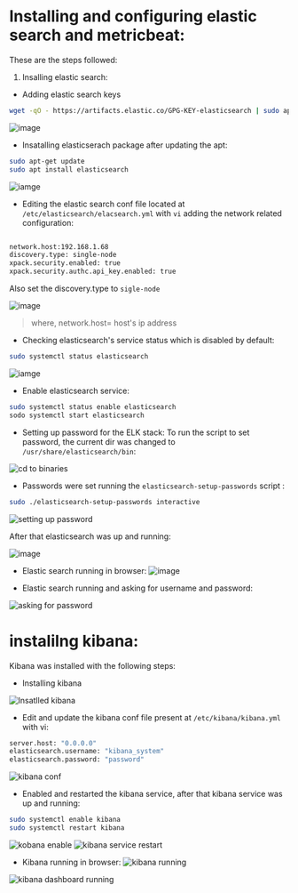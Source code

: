 # Installing and configuring elastic search and metricbeat:

These are the steps followed:

1. Insalling elastic search:

- Adding elastic search keys

```bash
wget -qO - https://artifacts.elastic.co/GPG-KEY-elasticsearch | sudo apt-key add -

```

![image](https://github.com/LF-DevOps-Intern/6_1_elk_stack-surpriso1997/blob/main/A-/screenshot/elastic-and-kibana/add-elastic-search-gpg-keys.png)

- Insatalling elasticserach package after updating the apt:

```bash
sudo apt-get update
sudo apt install elasticsearch

```

![iamge](https://github.com/LF-DevOps-Intern/6_1_elk_stack-surpriso1997/blob/main/A-/screenshot/elastic-and-kibana/installing-elastic-search.png)

- Editing the elastic search conf file located at `/etc/elasticsearch/elacsearch.yml` with `vi` adding the network related configuration:

```bash

network.host:192.168.1.68
discovery.type: single-node
xpack.security.enabled: true
xpack.security.authc.api_key.enabled: true

```

Also set the discovery.type to `sigle-node`

![image](https://github.com/LF-DevOps-Intern/6_1_elk_stack-surpriso1997/blob/main/A-/screenshot/elastic-and-kibana/added-configs-enabled-single-node.png)

> where, network.host= host's ip address

- Checking elasticsearch's service status which is disabled by default:

```bash
sudo systemctl status elasticsearch
```

![iamge](https://github.com/LF-DevOps-Intern/6_1_elk_stack-surpriso1997/blob/main/A-/screenshot/elastic-and-kibana/by-default-disabled.png)

- Enable elasticsearch service:

```bash
sudo systemctl status enable elasticsearch
sodo systemctl start elasticsearch
```

- Setting up password for the ELK stack:
  To run the script to set password, the current dir was changed to `/usr/share/elasticsearch/bin`:

![cd to binaries](https://github.com/LF-DevOps-Intern/6_1_elk_stack-surpriso1997/blob/main/A-/screenshot/elastic-and-kibana/cd-to-usr-share-elasticsearch.png)

- Passwords were set running the `elasticsearch-setup-passwords` script :

```bash
sudo ./elasticsearch-setup-passwords interactive


```

![setting up password](https://github.com/LF-DevOps-Intern/6_1_elk_stack-surpriso1997/blob/main/A-/screenshot/elastic-and-kibana/set-password-to-all-the-systems.png)

After that elasticsearch was up and running:

![image](https://github.com/LF-DevOps-Intern/6_1_elk_stack-surpriso1997/blob/main/A-/screenshot/elastic-and-kibana/elastic-search-running.png)

- Elastic search running in browser:
  ![image](https://github.com/LF-DevOps-Intern/6_1_elk_stack-surpriso1997/blob/main/A-/screenshot/elastic-and-kibana/elastic-search-running-browser.png)

- Elastic search running and asking for username and password:

![asking for password](https://github.com/LF-DevOps-Intern/6_1_elk_stack-surpriso1997/blob/main/A-/screenshot/elastic-and-kibana/elastic-serach-asking-for-password.png)

# instalilng kibana:

Kibana was installed with the following steps:

- Installing kibana

![Insatlled kibana](https://github.com/LF-DevOps-Intern/6_1_elk_stack-surpriso1997/blob/main/A-/screenshot/elastic-and-kibana/installing-kibana.png)

- Edit and update the kibana conf file present at `/etc/kibana/kibana.yml` with vi:

```bash
server.host: "0.0.0.0"
elasticsearch.username: "kibana_system"
elasticsearch.password: "password"
```

![kibana conf ](https://github.com/LF-DevOps-Intern/6_1_elk_stack-surpriso1997/blob/main/A-/screenshot/elastic-and-kibana/added-server-host-and-other-kibana-conf.png)

- Enabled and restarted the kibana service, after that kibana service was up and running:

```bash
sudo systemctl enable kibana
sudo systemctl restart kibana
```

![kobana enable](https://github.com/LF-DevOps-Intern/6_1_elk_stack-surpriso1997/blob/main/A-/screenshot/elastic-and-kibana/enabled-kibana.png)
![kibana service restart](https://github.com/LF-DevOps-Intern/6_1_elk_stack-surpriso1997/blob/main/A-/screenshot/elastic-and-kibana/kibana-running.png)

- Kibana running in browser:
  ![kibana running](https://github.com/LF-DevOps-Intern/6_1_elk_stack-surpriso1997/blob/main/A-/screenshot/elastic-and-kibana/kibana-running-browser.png)

![kibana dashboard running](https://github.com/LF-DevOps-Intern/6_1_elk_stack-surpriso1997/blob/main/A-/screenshot/elastic-and-kibana/kibana-running-dashboard.png)
